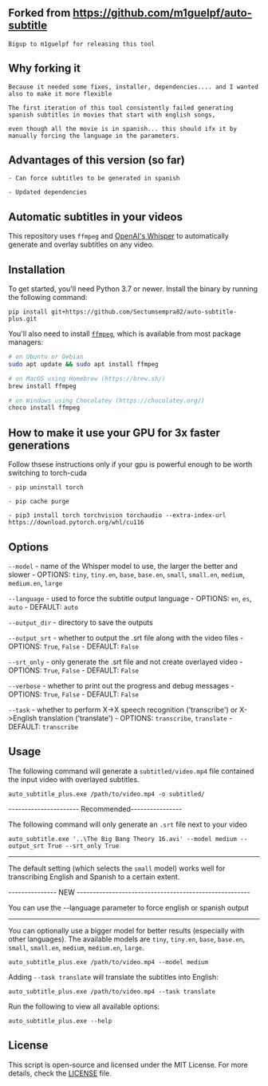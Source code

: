## Forked from https://github.com/m1guelpf/auto-subtitle

    Bigup to m1guelpf for releasing this tool

## Why forking it 

    Because it needed some fixes, installer, dependencies.... and I wanted also to make it more flexible

    The first iteration of this tool consistently failed generating spanish subtitles in movies that start with english songs,

    even though all the movie is in spanish... this should ifx it by manually forcing the language in the parameters.

## Advantages of this version (so far)

    - Can force subtitles to be generated in spanish

    - Updated dependencies



## Automatic subtitles in your videos

This repository uses `ffmpeg` and [OpenAI's Whisper](https://openai.com/blog/whisper) to automatically generate and overlay subtitles on any video.

## Installation

To get started, you'll need Python 3.7 or newer. Install the binary by running the following command:

    pip install git+https://github.com/Sectumsempra82/auto-subtitle-plus.git

You'll also need to install [`ffmpeg`](https://ffmpeg.org/), which is available from most package managers:

```bash
# on Ubuntu or Debian
sudo apt update && sudo apt install ffmpeg

# on MacOS using Homebrew (https://brew.sh/)
brew install ffmpeg

# on Windows using Chocolatey (https://chocolatey.org/)
choco install ffmpeg
```

## How to make it use your GPU for 3x faster generations

Follow thsese instructions only if your gpu is powerful enough to be worth switching to torch-cuda

    - pip uninstall torch

    - pip cache purge
    
    - pip3 install torch torchvision torchaudio --extra-index-url https://download.pytorch.org/whl/cu116

## Options

`--model` - name of the Whisper model to use, the larger the better and slower - OPTIONS: `tiny`, `tiny.en`, `base`, `base.en`, `small`, `small.en`, `medium`, `medium.en`, `large`

`--language` - used to force the subtitle output language - OPTIONS: `en`, `es`, `auto` - DEFAULT: `auto`

`--output_dir` - directory to save the outputs

`--output_srt` - whether to output the .srt file along with the video files - OPTIONS: `True`, `False` - DEFAULT: `False`

`--srt_only` - only generate the .srt file and not create overlayed video - OPTIONS: `True`, `False` - DEFAULT: `False`

`--verbose` - whether to print out the progress and debug messages - OPTIONS: `True`, `False` - DEFAULT: `False`

`--task` - whether to perform X->X speech recognition ('transcribe') or X->English translation ('translate') - OPTIONS: `transcribe`, `translate` - DEFAULT: `transcribe`



## Usage

The following command will generate a `subtitled/video.mp4` file contained the input video with overlayed subtitles.

    auto_subtitle_plus.exe /path/to/video.mp4 -o subtitled/

---------------------- Recommended----------------

The following command will only generate an `.srt` file next to your video

    auto_subtitle.exe '..\The Big Bang Theory 16.avi' --model medium --output_srt True --srt_only True

--------------------------------------------------

The default setting (which selects the `small` model) works well for transcribing English and Spanish to a certain extent.

--------------- NEW ------------------------------------------------------

You can use the --language parameter to force english or spanish output

--------------------------------------------------------------------------

You can optionally use a bigger model for better results (especially with other languages). The available models are `tiny`, `tiny.en`, `base`, `base.en`, `small`, `small.en`, `medium`, `medium.en`, `large`.

    auto_subtitle_plus.exe /path/to/video.mp4 --model medium

Adding `--task translate` will translate the subtitles into English:

    auto_subtitle_plus.exe /path/to/video.mp4 --task translate

Run the following to view all available options:

    auto_subtitle_plus.exe --help

## License

This script is open-source and licensed under the MIT License. For more details, check the [LICENSE](LICENSE) file.
